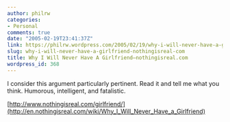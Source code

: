 ```yaml
---
author: philrw
categories:
- Personal
comments: true
date: "2005-02-19T23:41:37Z"
link: https://philrw.wordpress.com/2005/02/19/why-i-will-never-have-a-girlfriend-nothingisreal-com/
slug: why-i-will-never-have-a-girlfriend-nothingisreal-com
title: Why I Will Never Have A Girlfriend—nothingisreal.com
wordpress_id: 368
---
```


I consider this argument particularly pertinent. Read it and tell me what you think. Humorous, intelligent, and fatalistic.

[http://www.nothingisreal.com/girlfriend/](http://en.nothingisreal.com/wiki/Why_I_Will_Never_Have_a_Girlfriend)
